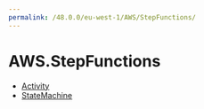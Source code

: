 ```yaml
---
permalink: /48.0.0/eu-west-1/AWS/StepFunctions/
---
```


# AWS.StepFunctions



* [Activity](Activity.md)
* [StateMachine](StateMachine.md)